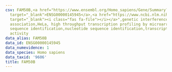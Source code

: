 ```yaml
---
csv: FAM50B,<a href="https://www.ensembl.org/Homo_sapiens/Gene/Summary?db=core;g=ENSG00000145945"
  target="_blank">ENSG00000145945</a>,<a href="https://www.ncbi.nlm.nih.gov/pubmed/17216044"
  target="_blank"><i class="fas fa-file"></i></a>",genetic interference,functional
  association,HeLa, high throughput transcription profiling by microarray,nucleotide
  sequence identification,nucleotide sequence identification,transcriptional regulation,up-regulates
  activity
data_alias: FAM50B
data_id: ENSG00000145945
data_numevidence: 1
data_species: Homo sapiens
data_taxid: '9606'
title: FAM50B
---
```

